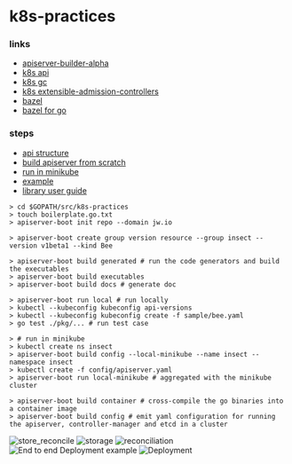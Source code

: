 # k8s-practices

### links

* [apiserver-builder-alpha](https://github.com/kubernetes-incubator/apiserver-builder-alpha/blob/master/README.md)
* [k8s api](https://kubernetes.io/docs/concepts/overview/kubernetes-api/#v1beta1-v1beta2-and-v1beta3-are-deprecated-please-move-to-v1-asap)
* [k8s gc](https://kubernetes.io/docs/concepts/workloads/controllers/garbage-collection)
* [k8s extensible-admission-controllers](https://kubernetes.io/docs/reference/access-authn-authz/extensible-admission-controllers/)
* [bazel](https://bazel.build/)
* [bazel for go](https://github.com/bazelbuild/bazel-gazelle)

### steps

* [api structure](https://github.com/kubernetes-incubator/apiserver-builder-alpha/blob/master/docs/concepts/api_building_overview.md#api-structure)
* [build apiserver from scratch](https://github.com/kubernetes-incubator/apiserver-builder-alpha/blob/master/docs/tools_user_guide.md)
* [run in minikube](https://github.com/kubernetes-incubator/apiserver-builder-alpha/blob/master/docs/running_in_minikube.md)
* [example](https://github.com/kubernetes-incubator/apiserver-builder-alpha/commits/example-simple)
* [library user guide](https://github.com/kubernetes-incubator/apiserver-builder-alpha/blob/master/docs/libraries_user_guide.md)

```
> cd $GOPATH/src/k8s-practices
> touch boilerplate.go.txt
> apiserver-boot init repo --domain jw.io

> apiserver-boot create group version resource --group insect --version v1beta1 --kind Bee

> apiserver-boot build generated # run the code generators and build the executables
> apiserver-boot build executables
> apiserver-boot build docs # generate doc

> apiserver-boot run local # run locally
> kubectl --kubeconfig kubeconfig api-versions
> kubectl --kubeconfig kubeconfig create -f sample/bee.yaml
> go test ./pkg/... # run test case

> # run in minikube
> kubectl create ns insect
> apiserver-boot build config --local-minikube --name insect --namespace insect
> kubectl create -f config/apiserver.yaml
> apiserver-boot run local-minikube # aggregated with the minikube cluster

> apiserver-boot build container # cross-compile the go binaries into a container image
> apiserver-boot build config # emit yaml configuration for running the apiserver, controller-manager and etcd in a cluster
```

![store_reconcile](https://github.com/kubernetes-incubator/apiserver-builder-alpha/raw/master/docs/concepts/store_reconcile.jpg)
![storage](https://github.com/kubernetes-incubator/apiserver-builder-alpha/blob/master/docs/concepts/storage.jpg)
![reconciliation](https://github.com/kubernetes-incubator/apiserver-builder-alpha/raw/master/docs/concepts/reconciliation.jpg)
![End to end Deployment example](https://github.com/kubernetes-incubator/apiserver-builder-alpha/raw/master/docs/concepts/store_reconcile_example.jpg)
![Deployment](https://github.com/kubernetes-incubator/apiserver-builder-alpha/raw/master/docs/concepts/extensionserver.jpg)

